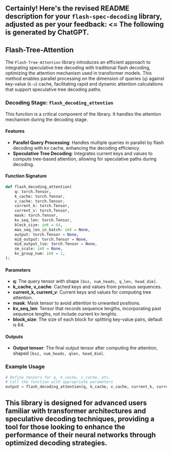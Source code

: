 Certainly! Here's the revised README description for your `flash-spec-decoding` library, adjusted as per your feedback:
<= The following is generated by ChatGPT.
---

## Flash-Tree-Attention

The `Flash-Tree-Attention` library introduces an efficient approach to integrating speculative tree decoding with traditional flash decoding, optimizing the attention mechanism used in transformer models. This method enables parallel processing on the dimension of queries (`q`) against key-value (`k-v`) cache, facilitating rapid and dynamic attention calculations that support speculative tree decoding paths.

### Decoding Stage: `flash_decoding_attention`

This function is a critical component of the library. It handles the attention mechanism during the decoding stage.

#### Features

- **Parallel Query Processing**: Handles multiple queries in parallel by flash decoding with kv cache, enhancing the decoding efficiency.
- **Speculative Tree Decoding**: Integrates current keys and values to compute tree-based attention, allowing for speculative paths during decoding.

#### Function Signature

```python
def flash_decoding_attention(
    q: torch.Tensor,
    k_cache: torch.Tensor,
    v_cache: torch.Tensor,
    current_k: torch.Tensor,
    current_v: torch.Tensor,
    mask: torch.Tensor,
    kv_seq_len: torch.Tensor,
    block_size: int = 64,
    max_seq_len_in_batch: int = None,
    output: torch.Tensor = None,
    mid_output: torch.Tensor = None,
    mid_output_lse: torch.Tensor = None,
    sm_scale: int = None,
    kv_group_num: int = 1,
):
```

#### Parameters

- **q**: The query tensor with shape `[bsz, num_heads, q_len, head_dim]`.
- **k_cache, v_cache**: Cached keys and values from previous sequences.
- **current_k, current_v**: Current keys and values for computing tree attention.
- **mask**: Mask tensor to avoid attention to unwanted positions.
- **kv_seq_len**: Tensor that records sequence lengths, incorporating past sequence lengths, not include current kv lenghts.
- **block_size**: The size of each block for splitting key-value pairs, default is 64.

#### Outputs

- **Output tensor**: The final output tensor after computing the attention, shaped `[bsz, num_heads, qlen, head_dim]`.

### Example Usage

```python
# Define tensors for q, k_cache, v_cache, etc.
# Call the function with appropriate parameters
output = flash_decoding_attention(q, k_cache, v_cache, current_k, current_v, mask, kv_seq_len)
```

This library is designed for advanced users familiar with transformer architectures and speculative decoding techniques, providing a  tool for those looking to enhance the performance of their neural networks through optimized decoding strategies.
---
